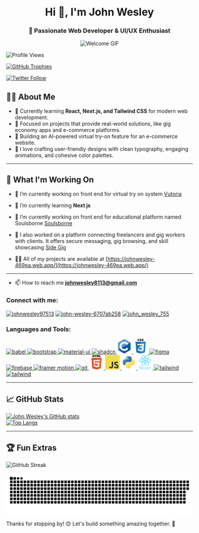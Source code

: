 <h1 align="center">Hi 👋, I'm John Wesley</h1>
<h3 align="center">🌟 Passionate Web Developer & UI/UX Enthusiast</h3>

<div align="center">
  <img src="https://i.giphy.com/media/v1.Y2lkPTc5MGI3NjExdTRtbDcwaWhqNTAzNmtpY2lmdHJlZ251NXpyMmplNjF2NjV1eDJndyZlcD12MV9pbnRlcm5hbF9naWZfYnlfaWQmY3Q9Zw/iIqmM5tTjmpOB9mpbn/giphy.gif" alt="Welcome GIF" width="500" />
</div>

<p align="left"> <img src="https://komarev.com/ghpvc/?username=johnwesley755&label=Profile%20views&color=0e75b6&style=flat" alt="Profile Views" /> </p>
<p align="left"> 
  <a href="https://github.com/ryo-ma/github-profile-trophy">
    <img src="https://github-profile-trophy.vercel.app/?username=johnwesley755&theme=gruvbox" alt="GitHub Trophies" />
  </a> 
</p>

<p align="left"> <a href="https://twitter.com/johnwesley97513" target="blank"><img src="https://img.shields.io/twitter/follow/johnwesley97513?logo=twitter&style=for-the-badge" alt="Twitter Follow" /></a> </p>



## 🧑‍💻 About Me  

- 🌱 Currently learning **React, Next.js, and Tailwind CSS** for modern web development.  
- 🎯 Focused on projects that provide real-world solutions, like gig economy apps and e-commerce platforms.  
- 🚀 Building an AI-powered virtual try-on feature for an e-commerce website.  
- 🎨 I love crafting user-friendly designs with clean typography, engaging animations, and cohesive color palettes.  

---

## 🔭 What I'm Working On  

- 🔭 I’m currently working on front end for virtual try on system [Vutoria](https://vutoria-60389.web.app/)

- 🌱 I’m currently learning **Next js**

- 👯 I’m currently working on front end for educational platform named Soulsborne [Soulsborne](https://soulsborne-261a4.web.app/)

- 🤝 I also worked on a platform connecting freelancers and gig workers with clients. It offers secure messaging, gig browsing, and skill showcasing [Side Gig](https://side-gig-website.web.app/)

- 👨‍💻 All of my projects are available at [https://johnwesley-469ea.web.app/](https://johnwesley-469ea.web.app/)

---
- 📫 How to reach me **johnwesley8113@gmail.com**

<h3 align="left">Connect with me:</h3>
<p align="left">
<a href="https://twitter.com/johnwesley97513" target="blank"><img align="center" src="https://raw.githubusercontent.com/rahuldkjain/github-profile-readme-generator/master/src/images/icons/Social/twitter.svg" alt="johnwesley97513" height="30" width="40" /></a>
<a href="https://linkedin.com/in/john-wesley-6707ab258" target="blank"><img align="center" src="https://raw.githubusercontent.com/rahuldkjain/github-profile-readme-generator/master/src/images/icons/Social/linked-in-alt.svg" alt="john-wesley-6707ab258" height="30" width="40" /></a>
<a href="https://instagram.com/john_wesley_755" target="blank"><img align="center" src="https://raw.githubusercontent.com/rahuldkjain/github-profile-readme-generator/master/src/images/icons/Social/instagram.svg" alt="john_wesley_755" height="30" width="40" /></a>
</p>

<h3 align="left">Languages and Tools:</h3>
<p align="left"> 
  <a href="https://babeljs.io/" target="_blank" rel="noreferrer"> 
    <img src="https://encrypted-tbn0.gstatic.com/images?q=tbn:ANd9GcTqtetto9ONxfitCh8BWO4ZvgWV3Sxa-OGe_Q&s" alt="babel" width="50" height="40"/> 
  </a> 
  <a href="https://getbootstrap.com" target="_blank" rel="noreferrer"> 
    <img src="https://img.icons8.com/color/344/bootstrap.png" alt="bootstrap" width="40" height="40"/> 
  </a> 
  <a href="https://mui.com/" target="_blank" rel="noreferrer"> 
    <img src="https://img.icons8.com/color/344/material-ui.png" alt="material-ui" width="40" height="40"/> 
  </a> 
  <a href="https://shadcn.dev/" target="_blank" rel="noreferrer"> 
    <img src="https://miro.medium.com/v2/resize:fit:1400/1*O-ClkORJkmUm1wRsApB_yQ.png" alt="shadcn" width="40" height="40"/> 
  </a>
  <a href="https://www.cprogramming.com/" target="_blank" rel="noreferrer"> 
    <img src="https://raw.githubusercontent.com/devicons/devicon/master/icons/c/c-original.svg" alt="c" width="40" height="40"/> 
  </a> 
  <a href="https://www.w3schools.com/css/" target="_blank" rel="noreferrer"> 
    <img src="https://raw.githubusercontent.com/devicons/devicon/master/icons/css3/css3-original-wordmark.svg" alt="css3" width="40" height="40"/> 
  </a> 
  <a href="https://www.figma.com/" target="_blank" rel="noreferrer"> 
    <img src="https://www.vectorlogo.zone/logos/figma/figma-icon.svg" alt="figma" width="40" height="40"/> 
  </a> 
  <a href="https://firebase.google.com/" target="_blank" rel="noreferrer"> 
    <img src="https://www.vectorlogo.zone/logos/firebase/firebase-icon.svg" alt="firebase" width="40" height="40"/> 
  </a> 
  <a href="https://www.framer.com/" target="_blank" rel="noreferrer"> 
    <img src="https://www.vectorlogo.zone/logos/framer/framer-icon.svg" alt="framer motion" width="40" height="40"/> 
  </a> 
  <a href="https://git-scm.com/" target="_blank" rel="noreferrer"> 
    <img src="https://www.vectorlogo.zone/logos/git-scm/git-scm-icon.svg" alt="git" width="40" height="40"/> 
  </a> 
  <a href="https://www.w3.org/html/" target="_blank" rel="noreferrer"> 
    <img src="https://raw.githubusercontent.com/devicons/devicon/master/icons/html5/html5-original-wordmark.svg" alt="html5" width="40" height="40"/> 
  </a> 
  <a href="https://developer.mozilla.org/en-US/docs/Web/JavaScript" target="_blank" rel="noreferrer"> 
    <img src="https://raw.githubusercontent.com/devicons/devicon/master/icons/javascript/javascript-original.svg" alt="javascript" width="40" height="40"/> 
  </a> 
  <a href="https://www.python.org" target="_blank" rel="noreferrer"> 
    <img src="https://raw.githubusercontent.com/devicons/devicon/master/icons/python/python-original.svg" alt="python" width="40" height="40"/> 
  </a> 
  <a href="https://reactjs.org/" target="_blank" rel="noreferrer"> 
    <img src="https://raw.githubusercontent.com/devicons/devicon/master/icons/react/react-original-wordmark.svg" alt="react" width="40" height="40"/> 
  </a> 
  <a href="https://tailwindcss.com/" target="_blank" rel="noreferrer"> 
    <img src="https://www.vectorlogo.zone/logos/tailwindcss/tailwindcss-icon.svg" alt="tailwind" width="40" height="40"/> 
  </a> 
    <a href="https://tailwindcss.com/" target="_blank" rel="noreferrer"> 
    <img src="https://upload.wikimedia.org/wikipedia/commons/thumb/f/f1/Vitejs-logo.svg/2078px-Vitejs-logo.svg.png" alt="tailwind" width="40" height="40"/> 
  </a> 
</p>

---

## 📈 GitHub Stats  

[![John Wesley's GitHub stats](https://github-readme-stats.vercel.app/api?username=johnwesley755&show_icons=true&theme=radical)](https://github.com/anuraghazra/github-readme-stats)  
[![Top Langs](https://github-readme-stats.vercel.app/api/top-langs/?username=johnwesley755&layout=compact&theme=radical)](https://github.com/anuraghazra/github-readme-stats)  

---

## 🏆 Fun Extras  

![GitHub Streak](https://streak-stats.demolab.com/?user=johnwesley755&theme=radical)  

![snake gif](https://github.com/johnwesley755/johnwesley755/blob/output/github-snake-dark.svg)  

Thanks for stopping by! 😊 Let's build something amazing together. 🚀
